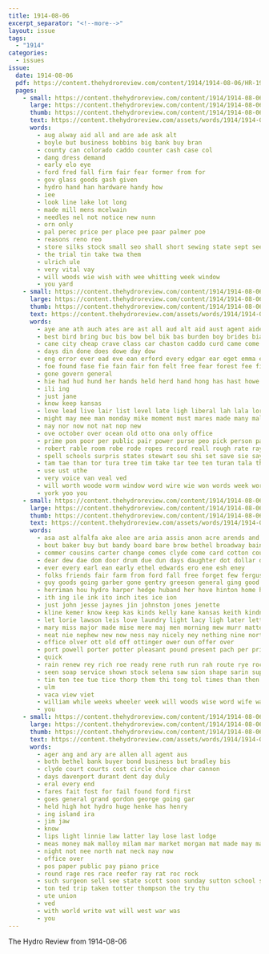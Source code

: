 ```yaml
---
title: 1914-08-06
excerpt_separator: "<!--more-->"
layout: issue
tags:
  - "1914"
categories:
  - issues
issue:
  date: 1914-08-06
  pdf: https://content.thehydroreview.com/content/1914/1914-08-06/HR-1914-08-06.pdf
  pages:
    - small: https://content.thehydroreview.com/content/1914/1914-08-06/small/HR-1914-08-06-01.jpg
      large: https://content.thehydroreview.com/content/1914/1914-08-06/large/HR-1914-08-06-01.jpg
      thumb: https://content.thehydroreview.com/content/1914/1914-08-06/thumbnails/HR-1914-08-06-01.jpg
      text: https://content.thehydroreview.com/assets/words/1914/1914-08-06/HR-1914-08-06-01.txt
      words:
        - aug alway aid all and are ade ask alt
        - boyle but business bobbins big bank buy bran
        - county can colorado caddo counter cash case col
        - dang dress demand
        - early elo eye
        - ford fred fall firm fair fear former from for
        - gov glass goods gash given
        - hydro hand han hardware handy how
        - iee
        - look line lake lot long
        - made mill mens mcelwain
        - needles nel not notice new nunn
        - orn only
        - pal perec price per place pee paar palmer poe
        - reasons reno reo
        - store silks stock small seo shall short sewing state sept see shorts saturday special sale sah sack
        - the trial tin take twa them
        - ulrich ule
        - very vital vay
        - will woods wie wish with wee whitting week window
        - you yard
    - small: https://content.thehydroreview.com/content/1914/1914-08-06/small/HR-1914-08-06-02.jpg
      large: https://content.thehydroreview.com/content/1914/1914-08-06/large/HR-1914-08-06-02.jpg
      thumb: https://content.thehydroreview.com/content/1914/1914-08-06/thumbnails/HR-1914-08-06-02.jpg
      text: https://content.thehydroreview.com/assets/words/1914/1914-08-06/HR-1914-08-06-02.txt
      words:
        - aye ane ath auch ates are ast all aud alt aid aust agent aide and ace africa anes athan alee alread abe
        - best bird bring buc bis bow bel bik bas burden boy brides bias band ber better been back but buy born bear below
        - cane city cheap crave class car chaston caddo curd came come canter clayton company canler castles cary chance clear cat
        - days din done does dowe day dow
        - eng error ever ead eve ean erford every edgar ear eget emma ene early egy
        - foe found fase fie fain fair fon felt free fear forest fee first forward for fast french face fall from few
        - gone govern general
        - hie had hud hund her hands held herd hand hong has hast howe hee handing harness hou herr hydro home hed happy high heart husband handsome him how
        - ili ing
        - just jane
        - know keep kansas
        - love lead live lair list level late ligh liberal lah lala lores lord liter life latter lands lar last lara little
        - might may mee man monday mike moment must mares made many mal mark
        - nay nor now not nat nop new
        - ove october over ocean old otto ona only office
        - prime pon poor per public pair power purse peo pick person pane prior point pasi porter pro pel pac price porte pulling pardon phe piles
        - robert rable room robe rode ropes record reall rough rate ray rest rice res reach rees rou rule race
        - spell schools surpris states stewart sou shi set save sie say sia seis side sant sir surprise single strong state sal sprang son stay school saw she see still second september
        - tam tae than tor tura tree tim take tar tee ten turan tala them teal tow the then tone tie town toward taran tea tite tise tenn tay try team tin tave tom tye tart trom too
        - use ust uthe
        - very voice van veal ved
        - will worth woode worm window word wire wie won words week world wah wist wee write wald wit weems wort was with wake wild want
        - york yoo you
    - small: https://content.thehydroreview.com/content/1914/1914-08-06/small/HR-1914-08-06-03.jpg
      large: https://content.thehydroreview.com/content/1914/1914-08-06/large/HR-1914-08-06-03.jpg
      thumb: https://content.thehydroreview.com/content/1914/1914-08-06/thumbnails/HR-1914-08-06-03.jpg
      text: https://content.thehydroreview.com/assets/words/1914/1914-08-06/HR-1914-08-06-03.txt
      words:
        - asa ast alfalfa ake alee are aria assis anon acre arends and august apple acres andrew ane alo ago able aller all agent aug ante arlt aby american ama
        - bout baker buy but bandy board bare brow bethel broadway baines barber bean better bible bank business blaine barley breckenridge butler bring bart bond blackwell bottle best butter bus bonus brown bridgeport barton buyers big bane
        - commer cousins carter change comes clyde come card cotton county circle church conta came colling chrisman clara con caddo court cox city cheney cas call case can canto count chile collum cashier comb clerk chas close cure corn carry
        - dear dew dae dom door drum due dun days daughter dot dollar dence during delay daisy day die depot duce dawson death daw dodge don desire
        - ever every earl ean early ethel edwards ero ene esh eney
        - folks friends fair farm from ford fall free forget few ferguson fann farms felt foster fell found friday fite frank fill first fields fond for fost flyer felton fee forte fach
        - guy goods going garber gone gentry greeson general ging good given griffin gray gish gab ger guth
        - herriman hou hydro harper hedge huband her hove hinton home hand hans horse helper helin hard horn hattie hens halls held hau hundred hays hay had hie half hung hour hickey haas hen hae hume hardware harness hatfield him
        - ith ing ile ink ito inch ites ice ion
        - just john jesse jaynes jin johnston jones jenette
        - kline kemer know keep kas kinds kelly kane kansas keith kindness kidd kat
        - let lorie lawson leis love laundry light lacy ligh later lett lula land lame lung lay ling lan left lout louis long letter loa loan learn les last lass lowe
        - mary miss major made mise mere maj men morning mew murr matters minor more money man monday many monsell maio montgomery mies moen maan most misa market mis melton maree
        - neat nie nephew new now ness nay nicely ney nething nine north not notice near night ning nina neumeyer
        - office olver ott old off ottinger ower oun offer over
        - port powell porter potter pleasant pound present pach per price point palmer people phillips pay palace pac pearl power peal por pete penn pee pias pean pure pope
        - quick
        - rain renew rey rich roe ready rene ruth run rah route rye rock reno ryan ray ree rasure rie ranges reynolds
        - seen soap service shown stock selena saw sion shape sarin supper sept shirts save state son sprinkle splinter silver saba sos sunday salb shawnee stockton sean special store stroll sand see set shoe stewart show she small styles soe sese schoo saturday sweat south sears stella smiling sat sheriff sori sister safe senat stoves shines seed school street still susie sale smith seigel storm saa sexe sam sae
        - tin ten tee tue tice thorp them thi tong tol times than then town tie teas ton train tender the tess top tha team thing trip tise
        - ulm
        - vaca view viet
        - william while weeks wheeler week will woods wise word wife want west winter was with washington wes write wooten wire wheat weak winfield weather walter ware went work world wand
        - you
    - small: https://content.thehydroreview.com/content/1914/1914-08-06/small/HR-1914-08-06-04.jpg
      large: https://content.thehydroreview.com/content/1914/1914-08-06/large/HR-1914-08-06-04.jpg
      thumb: https://content.thehydroreview.com/content/1914/1914-08-06/thumbnails/HR-1914-08-06-04.jpg
      text: https://content.thehydroreview.com/assets/words/1914/1914-08-06/HR-1914-08-06-04.txt
      words:
        - ager ang and ary are allen all agent aus
        - both bethel bank buyer bond business but bradley bis
        - clyde court courts cost circle choice char cannon
        - days davenport durant dent day duly
        - eral every end
        - fares fait fost for fail found ford first
        - goes general grand gordon george going gar
        - held high hot hydro huge henke has henry
        - ing island ira
        - jim jaw
        - know
        - lips light linnie law latter lay lose last lodge
        - meas money mak malloy milam mar market morgan mat made may matter mas many
        - night not nee north nat neck nay now
        - office over
        - pos paper public pay piano price
        - round rage res race reefer ray rat roc rock
        - such surgeon sell see state scott soon sunday sutton school sale sailors show summer
        - ton ted trip taken totter thompson the try thu
        - ute union
        - ved
        - with world write wat will west war was
        - you
---
```


The Hydro Review from 1914-08-06

<!--more-->


